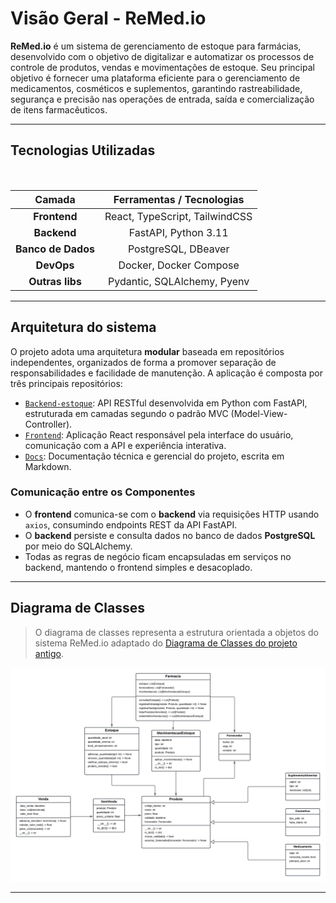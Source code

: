# Visão Geral - ReMed.io

**ReMed.io** é um sistema de gerenciamento de estoque para farmácias, desenvolvido com o objetivo de digitalizar e automatizar os processos de controle de produtos, vendas e movimentações de estoque. Seu principal objetivo é fornecer uma plataforma eficiente para o gerenciamento de medicamentos, cosméticos e suplementos, garantindo rastreabilidade, segurança e precisão nas operações de entrada, saída e comercialização de itens farmacêuticos.

---

## Tecnologias Utilizadas
 
<br>

<div align="center">

<table style="font-size: 16px; text-align: center; border-collapse: collapse;">
    <tr>
      <th>Camada</th>
      <th>Ferramentas / Tecnologias</th>
    </tr>
  </thead>
  <tbody>
    <tr>
      <td><strong>Frontend</strong></td>
      <td>React, TypeScript, TailwindCSS</td>
    </tr>
    <tr>
      <td><strong>Backend</strong></td>
      <td>FastAPI, Python 3.11</td>
    </tr>
    <tr>
      <td><strong>Banco de Dados</strong></td>
      <td>PostgreSQL, DBeaver</td>
    </tr>
    <tr>
      <td><strong>DevOps</strong></td>
      <td>Docker, Docker Compose</td>
    </tr>
    <tr>
      <td><strong>Outras libs</strong></td>
      <td>Pydantic, SQLAlchemy, Pyenv</td>
    </tr>
  </tbody>
</table>

</div>

---

## Arquitetura do sistema


O projeto adota uma arquitetura **modular** baseada em repositórios independentes, organizados de forma a promover separação de responsabilidades e facilidade de manutenção. A aplicação é composta por três principais repositórios:

- [`Backend-estoque`](https://github.com/seu-usuario/remed.io-backend): API RESTful desenvolvida em Python com FastAPI, estruturada em camadas segundo o padrão MVC (Model-View-Controller).
- [`Frontend`](https://github.com/remed-io/Frontend): Aplicação React responsável pela interface do usuário, comunicação com a API e experiência interativa.
- [`Docs`](https://github.com/remed-io/Docs): Documentação técnica e gerencial do projeto, escrita em Markdown.

### Comunicação entre os Componentes

- O **frontend** comunica-se com o **backend** via requisições HTTP usando `axios`, consumindo endpoints REST da API FastAPI.
- O **backend** persiste e consulta dados no banco de dados **PostgreSQL** por meio do SQLAlchemy.
- Todas as regras de negócio ficam encapsuladas em serviços no backend, mantendo o frontend simples e desacoplado.

---

## Diagrama de Classes

> O diagrama de classes representa a estrutura orientada a objetos do sistema ReMed.io adaptado do [Diagrama de Classes do projeto antigo](projeto-antigo.md). 

<p align="center">
  <a href="https://raw.githubusercontent.com/remed-io/Docs/refs/heads/main/docs/assets/diagrama-novo.png" target="_blank">
    <img src="assets/diagrama-novo.png" alt="Diagrama de Classes - ReMed.io" width="1000"/>
</a>
</p>

---